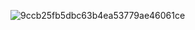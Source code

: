 ![9ccb25fb5dbc63b4ea53779ae46061ce](https://github.com/guiYMOUR/TwilightFallMod/assets/77377005/32893145-f5c1-4fad-a399-fa1c060f1cf9)
